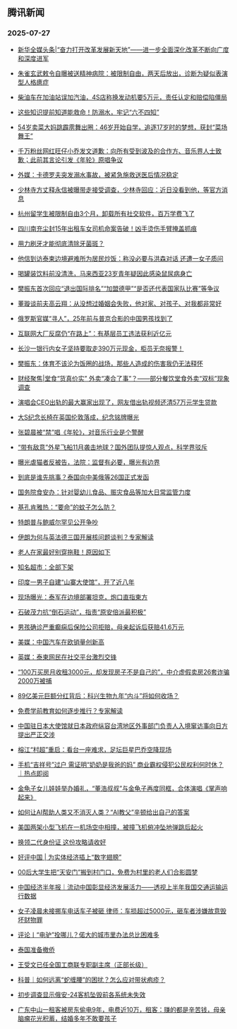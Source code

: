 ## 腾讯新闻 
### 2025-07-27

+ [新华全媒头条|“奋力打开改革发展新天地”——进一步全面深化改革不断向广度和深度进军](https://view.inews.qq.com/a/20250726A058LP00)

+ [朱雀玄武敕令自曝被送精神病院：被限制自由，两天后放出，诊断为疑似表演型人格癔症](https://view.inews.qq.com/a/20250726V07YIG00)

+ [柴油车在加油站误加汽油，4S店称换发动机要5万元，责任认定和赔偿陷僵局](https://view.inews.qq.com/a/20250726A07XOZ00)

+ [这些知识提前知道能救命！防溺水，牢记“六不四知”](https://view.inews.qq.com/a/20250726A02ODU00)

+ [54岁卖菜大妈跳霹雳舞出圈：46岁开始自学，追逐17岁时的梦想，获封“菜场舞王”](https://view.inews.qq.com/a/20250726A07P5500)

+ [千万粉丝网红旺仔小乔发文道歉：向所有受到波及的合作方、音乐界人士致歉；此前其言论引发《年轮》原唱争议](https://view.inews.qq.com/a/20250726A07OFG00)

+ [外媒：卡德罗夫突发溺水事故，被紧急施救送医后情况稳定](https://view.inews.qq.com/a/20250726A079HQ00)

+ [少林寺方丈释永信被曝带走接受调查，少林寺回应：近日没看到他，等官方消息](https://view.inews.qq.com/a/20250726A07X0000)

+ [杭州留学生被限制自由3个月，卸载所有社交软件，百万学费飞了
](https://view.inews.qq.com/a/20250726A07DV900)

+ [四川南充尘封15年出租车女司机命案告破！凶手烫伤手臂掩盖抓痕](https://view.inews.qq.com/a/20250726A07KQ200)

+ [用力刷牙才能彻底清除牙菌斑？](https://view.inews.qq.com/a/20250725A08E0Y00)

+ [他信到访泰柬边境避难所为居民炒饭：称没必要与洪森对话 还遭一女子质问](https://view.inews.qq.com/a/20250726V0624B00)

+ [喝罐装饮料前没清洗，马来西亚23岁青年疑因此感染鼠尿病身亡
](https://view.inews.qq.com/a/20250726A07D5600)

+ [樊振东首次回应“退出国际排名”“加盟德甲”“是否还代表国家队比赛”等争议](https://view.inews.qq.com/a/20250726A06Z0800)

+ [董璇谈前夫高云翔：从没想过婚姻会失败，他对家、对孩子、对我都非常好](https://view.inews.qq.com/a/20250726A05BE800)

+ [俄罗斯官媒“寻人”，25年前与普京合影的中国男孩找到了](https://view.inews.qq.com/a/20250726A00B6U00)

+ [互联网大厂反腐仍“在路上”：有基层员工违法获利近亿元](https://view.inews.qq.com/a/20250726A07NDA00)

+ [长沙一银行内女子坚持要取走390万元现金，柜员无奈报警！
](https://view.inews.qq.com/a/20250726A07K5O00)

+ [樊振东：体育不该沦为饭圈的战场，那些人造成的伤害我仍无法释怀](https://view.inews.qq.com/a/20250726A0687L00)

+ [财经聚焦|堂食“货真价实” 外卖“凑合了事”？——部分餐饮堂食外卖“双标”现象调查](https://view.inews.qq.com/a/20250726A07A7500)

+ [演唱会CEO出轨的最大赢家出现了，网友借出轨视频还清57万元学生贷款](https://view.inews.qq.com/a/20250726A06H0100)

+ [大S纪念长椅在英国伦敦落成，纪念铭牌曝光](https://view.inews.qq.com/a/20250726A06XHY00)

+ [张碧晨被“禁”唱《年轮》，对音乐行业是个警醒](https://view.inews.qq.com/a/20250726A07EUG00)

+ [“带有敌意”外星飞船11月袭击地球？国外团队提惊人观点，科学界驳斥](https://view.inews.qq.com/a/20250726A05UIW00)

+ [曝光虐猫者反被告，法院：监督有必要，曝光有边界](https://view.inews.qq.com/a/20250726A06XLJ00)

+ [到底是谁先挑事？泰国向中美俄等26国正式发函](https://view.inews.qq.com/a/20250726A05HHP00)

+ [国务院食安办：针对婴幼儿食品、赈灾食品等加大日常监管力度](https://view.inews.qq.com/a/20250726A06ZJG00)

+ [基孔肯雅热：“要命”的蚊子怎么防？](https://view.inews.qq.com/a/20250726A07WB500)

+ [特朗普与鲍威尔罕见公开争吵](https://view.inews.qq.com/a/20250726A07OD300)

+ [伊朗为何与英法德三国开展核问题谈判？专家解读](https://view.inews.qq.com/a/20250726A06ZPX00)

+ [老人在家最好别穿拖鞋！原因如下](https://view.inews.qq.com/a/20250726A05SMA00)

+ [知名超市：全部下架](https://view.inews.qq.com/a/20250726A06SRS00)

+ [印度一男子自建“山寨大使馆”，开了近八年](https://view.inews.qq.com/a/20250726A05ZMY00)

+ [现场曝光：泰军在边境部署坦克，炮口直指柬方](https://view.inews.qq.com/a/20250726A074RP00)

+ [石破茂力抗“倒石运动”，指责“原安倍派最积极”](https://view.inews.qq.com/a/20250726A07AZT00)

+ [男孩确诊严重癫痫后保险公司拒赔，母亲起诉后获赔41.6万元](https://view.inews.qq.com/a/20250726A06AP200)

+ [美媒：中国汽车在欧销量创新高](https://view.inews.qq.com/a/20250726A05J2D00)

+ [英媒：泰柬网民在社交平台激烈交锋](https://view.inews.qq.com/a/20250726A07CGR00)

+ [“100万买房月收租3000元，却发现房子不是自己的”，中介虚假卖房26套诈骗2000万被捕](https://view.inews.qq.com/a/20250726A06DWJ00)

+ [89亿美元巨额分红背后：科兴生物九年“内斗”将如何收场？](https://view.inews.qq.com/a/20250726A05BF200)

+ [免费学前教育如何逐步推行？专家解读](https://view.inews.qq.com/a/20250726A0591900)

+ [中国驻日本大使馆就日本政府纵容台湾地区外事部门负责人入境窜访事向日方提出严正交涉](https://view.inews.qq.com/a/20250726A06L7M00)

+ [榕江“村超”重启：看台一座难求，足坛巨星巴乔空降现场](https://view.inews.qq.com/a/20250726A07XSY00)

+ [手机“吉祥号”过户 需证明“奶奶是我爸的妈” 商业霸权侵犯公民权利何时休？｜热点即阅](https://view.inews.qq.com/a/20250726A07IYI00)

+ [金龟子女儿娃娃举办婚礼，“董浩叔叔”与金龟子再度同框，合体演唱《掌声响起来》](https://view.inews.qq.com/a/20250726V05MUY00)

+ [如何让AI帮助人类又不消灭人类？“AI教父”辛顿给出自己的答案](https://view.inews.qq.com/a/20250726A04RR800)

+ [美国两架小型飞机在一机场空中相撞，被撞飞机俯冲坠地弹跳后起火](https://view.inews.qq.com/a/20250726A07EUH00)

+ [换领二代身份证 这份攻略请收好](https://view.inews.qq.com/a/20250726A078LS00)

+ [好评中国 | 为实体经济插上“数字翅膀”](https://view.inews.qq.com/a/20250726A05AZ200)

+ [00后大学生把“天安门”搬到村门口，免费为村里的老人们合影圆梦](https://view.inews.qq.com/a/20250726V05XYT00)

+ [中国经济半年报｜流动中国彰显经济发展活力——透视上半年我国交通运输运行数据](https://view.inews.qq.com/a/20250726A065VQ00)

+ [女子凌晨未接挪车电话车子被砸 律师：车损超过5000元，砸车者涉嫌故意毁坏财物罪](https://view.inews.qq.com/a/20250726V07R9O00)

+ [评论丨“电驴”拴哪儿？偌大的城市里办法总比困难多](https://view.inews.qq.com/a/20250726A05XNR00)

+ [泰国准备撤侨](https://view.inews.qq.com/a/20250726A05P4R00)

+ [王受文已任全国工商联专职副主席（正部长级）](https://view.inews.qq.com/a/20250726A079J700)

+ [科普｜如何远离“蛇缠腰”的困扰？怎么应对带状疱疹？](https://view.inews.qq.com/a/20250726A04GJR00)

+ [初步调查显示俄安-24客机坠毁前各系统未失效](https://view.inews.qq.com/a/20250726A066DU00)

+ [广东中山一租客被房东偷电9年，电费近10万，租客：赚的都是辛苦钱，母亲脑瘤花光积蓄，结婚多年不敢要孩子](https://view.inews.qq.com/a/20250726A07TGG00)

